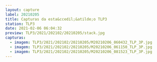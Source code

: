 ```yaml
---
layout: capture
label: 20210205
title: Capturas da esta&ccedil;&atilde;o TLP3
station: TLP3
date: 2021-02-06 06:04:32
preview: TLP3/2021/202102/20210205/stack.jpg
capturas:
  - imagem: TLP3/2021/202102/20210205/M20210206_060432_TLP_3P.jpg
  - imagem: TLP3/2021/202102/20210205/M20210206_061150_TLP_3P.jpg
  - imagem: TLP3/2021/202102/20210205/M20210206_081523_TLP_3P.jpg
---
```

